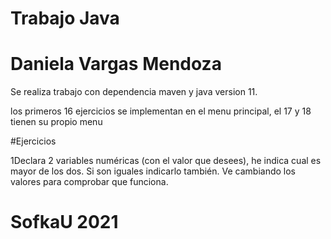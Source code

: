 # Trabajo Java

# Daniela Vargas Mendoza

Se realiza trabajo con dependencia maven y java version 11.

los primeros 16 ejercicios se implementan en el menu principal, el 17 y 18 tienen su propio menu





#Ejercicios

1Declara 2 variables numéricas (con el valor que desees), he indica cual es mayor de los dos. Si son iguales indicarlo también. Ve cambiando los valores para comprobar que funciona.


# SofkaU 2021
